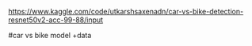 https://www.kaggle.com/code/utkarshsaxenadn/car-vs-bike-detection-resnet50v2-acc-99-88/input

#car vs bike model +data